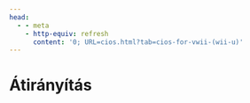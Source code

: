 ```yaml
---
head:
  - - meta
    - http-equiv: refresh
      content: '0; URL=cios.html?tab=cios-for-vwii-(wii-u)'
---
```


# Átirányítás
